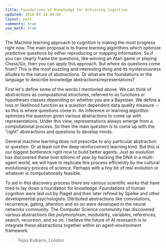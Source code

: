 ```yaml
---
title: Foundations of Knowledge for Achieving Cognition
updated: 2016-04-14 04:04
layout: post
comments: true
use_math: true
---
```


The Machine learning approach to cognition is making the most progress right now. The main proposal is to frame learning algorithms which optimize predictive questions by either reproducing or mapping information. So if you can clearly frame the questions, like winning an Atari game or playing Chess/Go, then you can apply this approach. But where do questions come from? This is the most puzzling and interesting thing and its mysteriousness alludes to the nature of abstractions. Or what are the foundations or the language to describe knowledge abstractions/representations? 

First let's define some of the words I mentioned above. We can think of abstractions as computational structures, referred to as functions or hypotheses classes depending on whether you are a Bayesian. We define a loss or likelihood function as a question dependent data quality measure -- so this is where questions come in. An inference or learning algorithm optimizes the question given various abstractions to come up with representations. Under this view, representations always emerge from a computational process. So then the main question is to come up with the "right" abstractions and questions to develop minds. 

General machine learning does not prescribe to any particular abstraction or question. Or at least not the deep reinforcement learning kind. But this is our biggest bottleneck right now to build better agents. Just as evolution has discovered these over billions of year by hacking the DNA in a multi-agent world, we will have to replicate this process efficiently by the cultural evolutionary process of science. Perhaps with a tiny bit of real evolution or whatever is computationally feasible. 

To aid in this discovery process there are various scientific works that have tried to lay down a foundation for knowledge. Foundations of human cognition were laid out by Piaget and then later refined by Spelke and other developmental psychologists. Ditributed abstractions like convolutions, recurrence, gating, attention and so on were developed in the neural networks community. The Computer Science community has discovered various abstractions like polymorphism, modularity, variables, references, search, recursion, and so on. I believe the future of AI resesarch is to integrate these abstractions together within an agent-environment framework. 


> Tejas Kulkarni, London
